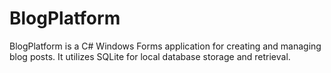 # BlogPlatform
BlogPlatform is a C# Windows Forms application for creating and managing blog posts. It utilizes SQLite for local database storage and retrieval.
